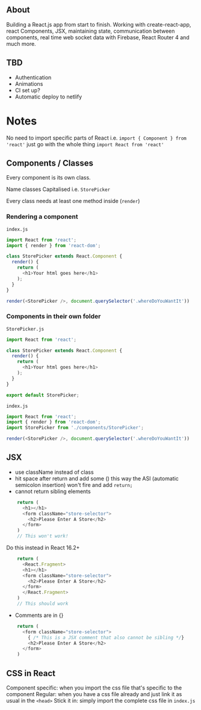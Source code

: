 ## About

Building a React.js app from start to finish. Working with create-react-app, react Components, JSX, maintaining state, communication between components, real time web socket data with Firebase, React Router 4 and much more.

## TBD

* Authentication
* Animations
* CI set up?
* Automatic deploy to netlify

# Notes

No need to import specific parts of React i.e. `import { Component } from 'react'` just go with the whole thing `import React from 'react'`

## Components / Classes

Every component is its own class.

Name classes Capitalised i.e. `StorePicker`

Every class needs at least one method inside (`render`)

### Rendering a component

`index.js`
```js
import React from 'react';
import { render } from 'react-dom';

class StorePicker extends React.Component {
  render() {
    return (
      <h1>Your html goes here</h1>
    );
  }
}

render(<StorePicker />, document.querySelector('.whereDoYouWantIt'))
```

### Components in their own folder

`StorePicker.js`
```js
import React from 'react';

class StorePicker extends React.Component {
  render() {
    return (
      <h1>Your html goes here</h1>
    );
  }
}

export default StorePicker;
```

`index.js`
```js
import React from 'react';
import { render } from 'react-dom';
import StorePicker from './components/StorePicker';

render(<StorePicker />, document.querySelector('.whereDoYouWantIt'))
```

## JSX

* use className instead of class
* hit space after return and add some () this way the ASI (automatic semicolon insertion) won't fire and add `return;`
* cannot return sibling elements

```js
    return (
      <h1></h1>
      <form className="store-selector">
        <h2>Please Enter A Store</h2>
      </form>
    )
    // This won't work!
```

Do this instead in React 16.2+

```js
    return (
      <React.Fragment>
      <h1></h1>
      <form className="store-selector">
        <h2>Please Enter A Store</h2>
      </form>
      </React.Fragment>
    )
    // This should work
```

* Comments are in {}

```js
    return (
      <form className="store-selector">
        { /* This is a JSX comment that also cannot be sibling */}
        <h2>Please Enter A Store</h2>
      </form>
    )
```

## CSS in React

Component specific: when you import the css file that's specific to the component
Regular: when you have a css file already and just link it as usual in the `<head>`
Stick it in: simply import the complete css file in `index.js`